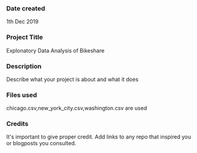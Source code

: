 ### Date created
1th Dec 2019

### Project Title
Explonatory Data Analysis of Bikeshare

### Description
Describe what your project is about and what it does

### Files used
chicago.csv,new_york_city.csv,washington.csv are used

### Credits
It's important to give proper credit. Add links to any repo that inspired you or blogposts you consulted.

